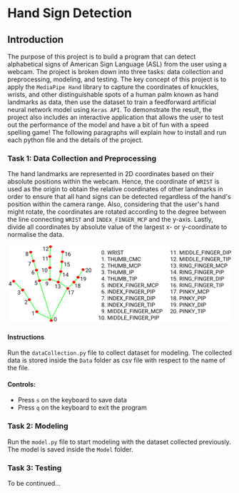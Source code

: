 # Hand Sign Detection

## Introduction
The purpose of this project is to build a program that can detect alphabetical signs of American Sign Language (ASL) from the user using a webcam. The project is broken down into three tasks: data collection and preprocessing, modeling, and testing. The key concept of this project is to apply the `MediaPipe Hand` library to capture the coordinates of knuckles, wrists, and other distinguishable spots of a human palm known as hand landmarks as data, then use the dataset to train a feedforward artificial neural network model using `Keras API`. To demonstrate the result, the project also includes an interactive application that allows the user to test out the performance of the model and have a bit of fun with a speed spelling game! The following paragraphs will explain how to install and run each python file and the details of the project. 
 
### Task 1: Data Collection and Preprocessing
The hand landmarks are represented in 2D coordinates based on their absolute positions within the webcam. Hence, the coordinate of `WRIST` is used as the origin to obtain the relative coordinates of other landmarks in order to ensure that all hand signs can be detected regardless of the hand's position within the camera range. Also, considering that the user's hand might rotate, the coordinates are rotated according to the degree between the line connecting `WRIST` and `INDEX_FINGER_MCP` and the y-axis. Lastly, divide all coordinates by absolute value of the largest x- or y-coordinate to normalise the data.

![image](hand_landmarks.png)

#### Instructions
Run the `dataCollection.py` file to collect dataset for modeling. The collected data is stored inside the `Data` folder as csv file with respect to the name of the file.  
#### Controls:  
- Press `s` on the keyboard to save data
- Press `q` on the keyboard to exit the program  

### Task 2: Modeling  
Run the `model.py` file to start modeling with the dataset collected previously. The model is saved inside the `Model` folder.  

### Task 3: Testing
To be continued...
